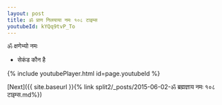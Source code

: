 ```yaml
---
layout: post
title: ॐ प्राण निलयाया नमः १०८ टाइम्स
youtubeId: kYQq9tvP_To
---
```

 
 
 ॐ क्षणेभ्यो नमः  
 
 -  सेकंड कौन है 
 
  
 
  
 
 
 
 
 
 


{% include youtubePlayer.html id=page.youtubeId %}
 
[Next]({{ site.baseurl }}{% link  split2/_posts/2015-06-02-ॐ ब्रह्मज्ञाय नमः १०८ टाइम्स.md%})
 
